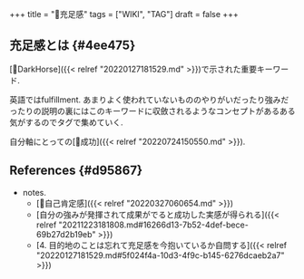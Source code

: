 +++
title = "📝充足感"
tags = ["WIKI", "TAG"]
draft = false
+++

## 充足感とは {#4ee475}

[📝DarkHorse]({{< relref "20220127181529.md" >}})で示された重要キーワード.

英語ではfulfillment. あまりよく使われていないもののやりがいだったり強みだったりの説明の裏にはこのキーワードに収斂されるようなコンセプトがあるある気がするのでタグで集めていく.

自分軸にとっての[📝成功]({{< relref "20220724150550.md" >}}).


## References {#d95867}

-   notes.
    -   [📝自己肯定感]({{< relref "20220327060654.md" >}})
    -   [自分の強みが発揮されて成果がでると成功した実感が得られる]({{< relref "20211223181808.md#16266d13-7b52-4def-bece-69b27d2b19eb" >}})
    -   [4. 目的地のことは忘れて充足感を今抱いているか自問する]({{< relref "20220127181529.md#5f024f4a-10d3-4f9c-b145-6276dcaeb2a7" >}})
